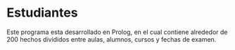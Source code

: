 # Estudiantes
Este programa esta desarrollado en Prolog, en el cual contiene alrededor de 200 hechos divididos entre aulas, alumnos, cursos y fechas de examen.
